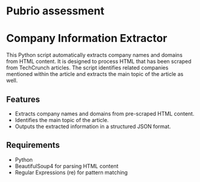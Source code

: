 # Pubrio assessment

# Company Information Extractor

This Python script automatically extracts company names and domains from HTML content. It is designed to process HTML that has been scraped from TechCrunch articles. The script identifies related companies mentioned within the article and extracts the main topic of the article as well.

## Features

- Extracts company names and domains from pre-scraped HTML content.
- Identifies the main topic of the article.
- Outputs the extracted information in a structured JSON format.

## Requirements

- Python
- BeautifulSoup4 for parsing HTML content
- Regular Expressions (re) for pattern matching
